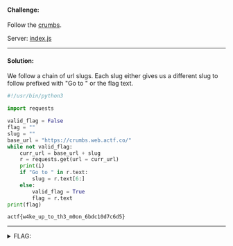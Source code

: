 #### Challenge:

Follow the [crumbs](https://crumbs.web.actf.co).

Server: [index.js](./index.js ":ignore")

---

#### Solution:

We follow a chain of url slugs. Each slug either gives us a different slug to follow prefixed with "Go to " or the flag text.

```python
#!/usr/bin/python3

import requests

valid_flag = False
flag = ""
slug = ""
base_url = "https://crumbs.web.actf.co/"
while not valid_flag:
    curr_url = base_url + slug
    r = requests.get(url = curr_url)
    print(i)
    if "Go to " in r.text:
        slug = r.text[6:]
    else:
        valid_flag = True
        flag = r.text
print(flag)
```
```
actf{w4ke_up_to_th3_m0on_6bdc10d7c6d5}
```

---

<details><summary>FLAG:</summary>

```
actf{w4ke_up_to_th3_m0on_6bdc10d7c6d5}
```

</details>
<br/>
